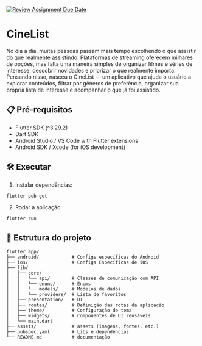 [![Review Assignment Due Date](https://classroom.github.com/assets/deadline-readme-button-22041afd0340ce965d47ae6ef1cefeee28c7c493a6346c4f15d667ab976d596c.svg)](https://classroom.github.com/a/x--mPZ-x)
# CineList

No dia a dia, muitas pessoas passam mais tempo escolhendo o que assistir do que realmente assistindo. Plataformas de streaming oferecem milhares de opções, mas falta uma maneira simples de organizar filmes e séries de interesse, descobrir novidades e priorizar o que realmente importa.
Pensando nisso, nasceu o CineList — um aplicativo que ajuda o usuário a explorar conteúdos, filtrar por gêneros de preferência, organizar sua própria lista de interesse e acompanhar o que já foi assistido.

## 📋 Pré-requisitos

- Flutter SDK (^3.29.2)
- Dart SDK
- Android Studio / VS Code with Flutter extensions
- Android SDK / Xcode (for iOS development)

## 🛠️ Executar

1. Instalar dependências:

```bash
flutter pub get
```

2. Rodar a aplicação:

```bash
flutter run
```

## 📁 Estrutura do projeto

```
flutter_app/
├── android/            # Configs específicas do Android
├── ios/                # Configs Específicas de iOS
├── lib/
│   ├── core/
│   │   └── api/        # Classes de comunicação com API
│   │   └── enums/      # Enums
│   │   └── models/     # Modelos de dados
│   │   └── providers/  # Lista de favoritos
│   ├── presentation/   # UI
│   ├── routes/         # Definição das rotas da aplicação
│   ├── theme/          # Configuração de tema
│   ├── widgets/        # Componentes de UI reusáveis
│   └── main.dart
├── assets/             # assets (imagens, fontes, etc.)
├── pubspec.yaml        # Libs e dependências
└── README.md           # documentação

```

